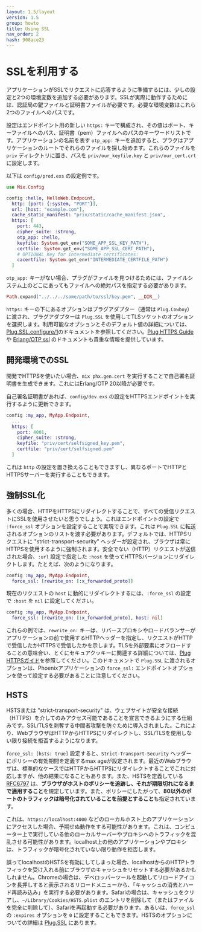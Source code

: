 ```yaml
---
layout: 1.5/layout
version: 1.5
group: howto
title: Using SSL
nav_order: 2
hash: 908ace23
---
```

# SSLを利用する

アプリケーションがSSLでリクエストに応答するように準備するには、少しの設定と2つの環境変数を追加する必要があります。SSLが実際に動作するためには、認証局の鍵ファイルと証明書ファイルが必要です。必要な環境変数はこれら2つのファイルへのパスです。

設定はエンドポイント用の新しい `https:` キーで構成され、その値はポート、キーファイルへのパス、証明書（pem）ファイルへのパスのキーワードリストです。アプリケーションの名前を表す `otp_app:` キーを追加すると、プラグはアプリケーションのルートでそれらのファイルを探し始めます。これらのファイルを `priv` ディレクトリに置き、パスを `priv/our_keyfile.key` と `priv/our_cert.crt` に設定します。

以下は `config/prod.exs` の設定例です。

```elixir
use Mix.Config

config :hello, HelloWeb.Endpoint,
  http: [port: {:system, "PORT"}],
  url: [host: "example.com"],
  cache_static_manifest: "priv/static/cache_manifest.json",
  https: [
    port: 443,
    cipher_suite: :strong,
    otp_app: :hello,
    keyfile: System.get_env("SOME_APP_SSL_KEY_PATH"),
    certfile: System.get_env("SOME_APP_SSL_CERT_PATH"),
    # OPTIONAL Key for intermediate certificates:
    cacertfile: System.get_env("INTERMEDIATE_CERTFILE_PATH")
  ]

```

`otp_app:` キーがない場合、プラグがファイルを見つけるためには、ファイルシステム上のどこにあってもファイルへの絶対パスを指定する必要があります。

```elixir
Path.expand("../../../some/path/to/ssl/key.pem", __DIR__)
```

`https:` キーの下にあるオプションはプラグアダプター（通常は `Plug.Cowboy`）に渡され、プラグアダプターは `Plug.SSL` を使用してTLSソケットのオプションを選択します。利用可能なオプションとそのデフォルト値の詳細については、[Plug.SSL.configure/1](https://hexdocs.pm/plug/Plug.SSL.html#configure/1)のドキュメントを参照してください。[Plug HTTPS Guide](https://hexdocs.pm/plug/https.html) や [Erlang/OTP ssl](http://erlang.org/doc/man/ssl.html) のドキュメントも貴重な情報を提供しています。

## 開発環境でのSSL

開発でHTTPSを使いたい場合、`mix phx.gen.cert` を実行することで自己署名証明書を生成できます。これにはErlang/OTP 20以降が必要です。

自己署名証明書があれば、`config/dev.exs` の設定をHTTPSエンドポイントを実行するように更新できます。

```elixir
config :my_app, MyApp.Endpoint,
  ...
  https: [
    port: 4001,
    cipher_suite: :strong,
    keyfile: "priv/cert/selfsigned_key.pem",
    certfile: "priv/cert/selfsigned.pem"
  ]
```

これは `http` の設定を置き換えることもできますし、異なるポートでHTTPとHTTPSサーバーを実行することもできます。

## 強制SSL化

多くの場合、HTTPをHTTPSにリダイレクトすることで、すべての受信リクエストにSSLを使用させたいと思うでしょう。これはエンドポイントの設定で `:force_ssl` オプションを設定することで実現できます。これは `Plug.SSL` に転送されるオプションのリストを渡す必要があります。デフォルトでは、HTTPSリクエストに "strict-transport-security" ヘッダーが設定され、ブラウザは常にHTTPSを使用するように強制されます。安全でない（HTTP）リクエストが送信された場合、`:url` 設定で指定した `:host` を使ってHTTPSバージョンにリダイレクトします。たとえば、次のようになります。

```elixir
config :my_app, MyApp.Endpoint,
  force_ssl: [rewrite_on: [:x_forwarded_proto]]
```

現在のリクエストの `host` に動的にリダイレクトするには、`:force_ssl` の設定で `:host` を `nil` に設定してください。

```elixir
config :my_app, MyApp.Endpoint,
  force_ssl: [rewrite_on: [:x_forwarded_proto], host: nil]
```

これらの例では、`rewrite_on:` キーは、リバースプロキシやロードバランサーがアプリケーションの前で使用するHTTPヘッダーを指定し、リクエストがHTTPで受信したかHTTPSで受信したかを示します。TLSを外部要素にオフロードすることの意味合い、とくにセキュアクッキーに関連する詳細については、[Plug HTTPSガイド](https://hexdocs.pm/plug/https.html#offloading-tls)を参照してください。このドキュメントで `Plug.SSL` に渡されるオプションは、Phoenixアプリケーションの `force_ssl:` エンドポイントオプションを使って設定する必要があることに注意してください。

## HSTS

HSTSまたは "strict-transport-security" は、ウェブサイトが安全な接続（HTTPS）を介してのみアクセス可能であることを宣言できるようにする仕組みです。SSL/TLSを剥奪する中間者攻撃を防ぐために導入されました。これにより、WebブラウザはHTTPからHTTPSにリダイレクトし、SSL/TLSを使用しない限り接続を拒否するようになります。

`force_ssl: [hsts: true]` 設定すると、`Strict-Transport-Security` ヘッダーにポリシーの有効期間を定義するmax ageが設定されます。最近のWebブラウザは、標準的なケースではHTTPからHTTPSにリダイレクトすることでこれに対応しますが、他の結果になることもあります。また、HSTSを定義している [RFC6797](https://tools.ietf.org/html/rfc6797) は、**ブラウザがホストのポリシーを追跡し、それが期限切れになるまで適用すること**を規定しています。また、ポリシーにしたがって、**80以外のポートのトラフィックは暗号化されていることを前提とすること**も指定されています。

これは、`https://localhost:4000` などのローカルホスト上のアプリケーションにアクセスした場合、予期せぬ動作をする可能性があります。これは、コンピューター上で実行している他のローカルサーバーやプロキシへのトラフィックを混乱させる可能性があります。localhost上の他のアプリケーションやプロキシは、トラフィックが暗号化されていない限り動作を拒否します。

誤ってlocalhostのHSTSを有効にしてしまった場合、localhostからのHTTPトラフィックを受け入れる前にブラウザのキャッシュをリセットする必要があるかもしれません。Chromeの場合は、デベロッパーツールを起動してリロードアイコンを長押しすると表示されるリロードメニューから、「キャッシュの消去とハード再読み込み」を実行する必要があります。Safariの場合は、キャッシュをクリアし、`~/Library/Cookies/HSTS.plist` のエントリを削除して（またはファイルを完全に削除して）、Safariを再起動する必要があります。あるいは、`force_ssl` の `:expires` オプションを `0` に設定することもできます。HSTSのオプションについての詳細は [Plug.SSL](https://hexdocs.pm/plug/Plug.SSL.html) にあります。
